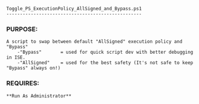 	Toggle_PS_ExecutionPolicy_AllSigned_and_Bypass.ps1
	--------------------------------------------------

### PURPOSE:

	A script to swap between default "AllSigned" execution policy and "Bypass"
		-"Bypass"		= used for quick script dev with better debugging in ISE.
		-"AllSigned"	= used for the best safety (It's not safe to keep "Bypass" always on!)

### REQUIRES:

	**Run As Administrator**
